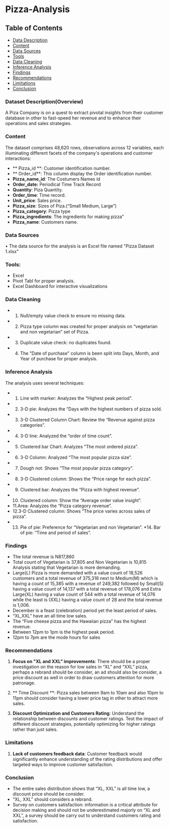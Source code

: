 # Pizza-Analysis

## Table of Contents

- [Data Description](#dataset-description)
- [Content](#content)
- [Data Sources](#data-sources)
- [Tools](#tools)
- [Data Cleaning](#data-cleaning)
- [Inference Analysis](#inference-analysis)
- [Findings](#findings)
- [Recommendations](#recommendations)
- [Limitations](#limitations)
- [Conclusion](#conclusion)

### Dataset Description(Overview)
A Piza Company  is on a quest to extract pivotal insights from their customer database in other to fast-speed her revenue and to enhance their operations and sales strategies.

### Content
 The dataset comprises 48,620 rows, observations across 12 variables, each illuminating different facets of the company's operations and customer interactions:

- ** Pizza_id **: Customer identification number.
- ** Order_id**: This column display the Order identification number.
- **Pizza_name_id**: The Costumers Names id
- **Order_date:** Periodical Time Track Record
- **Quantity**: Piza Quantity.
- **Order_time**: Time record.
- **Unit_price**:  Sales price.
- **Pizza_size**:  Sizes of Piza.(“Small Medium, Large”)
- **Pizza_category**: Pizza type
- **Pizza_ingredients**: The ingredients for making pizza"
- **Pizza_name**: Customers name.

### Data Sources 

•	The data source for the analysis is an Excel file named "Pizza Dataset 1.xlsx"

### Tools:
 * Excel
 * Pivot Tabl for proper analysis.
 * Excel Dashboard for interactive visualizations

### Data Cleaning
* 1. Null/empty value check to ensure no missing data.
* 2.  Pizza type column was created for proper analysis on “vegetarian and non vegetarian” set of Pizza.
* 3. Duplicate value check: no duplicates found.
* 4. The "Date of purchase" column is been split into Days, Month, and Year of purchase for proper analysis.

### Inference Analysis
  The analysis uses several techniques:
* 1. Line with marker: Analyzes the “Highest peak period”.
* 2. 3-D pie: Analyzes the “Days with the highest numbers of pizza sold.
* 3. 3-D Clustered Column Chart: Review the “Revenue against pizza categories”.
* 4. 3-D line: Analyzed the “order of time count”.
* 5. Clustered bar Chart: Analyzes “The most ordered pizza”.
* 6. 3-D Column: Analyzed “The most popular pizza size”.
* 7. Dough not: Shows “The most popular pizza category”.
* 8. 3-D Clustered column: Shows the “Price range for each pizza”.
* 9. Clustered bar: Analyzes the “Pizza with highest revenue”.
* 10. Clustered column: Show the “Average order value insight”.
* 11.Area: Analyzes the “Pizza category revenue”.
* 12.3-D Clustered column: Shows “The price varies across sales of pizza”.
* 13. Pie of pie: Preference for “Vegetarian and non Vegetarian”.
*14. Bar of pie: “Time and period of sales”.

 
### Findings
* The total revenue is N817,860
* Total count of Vegetarian is 37,805 and Non Vegetarian is 10,815 Analysis stating that Vegetarian is more demanding.
* Large(L) Pizza is more demanded with a value count of 18,526 customers and a total revenue of 375,318 next to Medium(M) which is having a count of 15,385 with a revenue of 249,382 followed by Small(S) having a value count of 14,137 with a total revenue of 178,076 and Extra Large(XL) having a value count of 544 with a total revenue of 14,076 while the least is (XXL) having a value count of 28 and the total revenue is 1,006.
* December is a feast (celebration) period yet the least period of sales.
* “XL,XXL” have an all time low sales.
* The “Five cheese pizza and the Hawaiian pizza” has the highest revenue.
* Between 12pm to 1pm is the highest peak period.
* 12pm to 7pm are the mode hours for sales

### Recommendations
1. **Focus on "XL and XXL" improvements**: There should be a proper investigation on the reason for low sales in “XL” and “XXL” pizza, perhaps a rebrand should be consider, an ad should also be consider, a price discount as well in order to draw customers attention for more patronage.

2. ** Time Discount **: Pizza sales between 9am to 10am and also 10pm to 11pm should consider having a lower price tag in other to attract more sales.
3. **Discount Optimization and Customers Rating**: Understand the relationship between discounts and customer ratings. Test the impact of different discount strategies, potentially optimizing for higher ratings rather than just sales.

### Limitations
1. **Lack of customers feedback data**: Customer feedback would significantly enhance understanding of the rating distributions and offer targeted ways to improve customer satisfaction.

### Conclusion
- The entire sales distribution shows that “XL, XXL” is all time low, a discount price should be consider.
- “XL, XXL” should considers a rebrand.
- Survey on customers satisfaction: information is a critical attribute for decision making and should not be underestimated majorly on “XL and XXL”, a survey should be carry out to understand customers rating and satisfaction.
